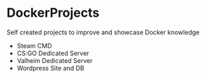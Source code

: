 # DockerProjects
Self created projects to improve and showcase Docker knowledge

- Steam CMD 
- CS:GO Dedicated Server
- Valheim Dedicated Server
- Wordpress Site and DB

